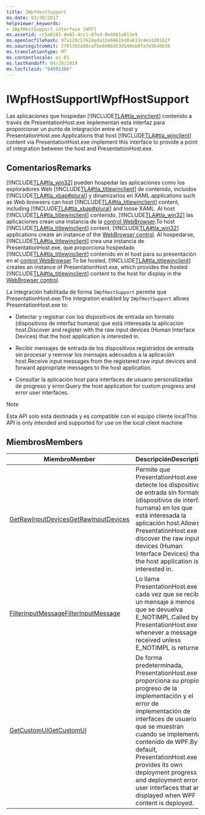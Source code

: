 ```yaml
---
title: IWpfHostSupport
ms.date: 03/30/2017
helpviewer_keywords:
- IWpfHostSupport interface [WPF]
ms.assetid: cc5a0281-de81-4cc1-87e4-0e46b1a811e9
ms.openlocfilehash: 97a120c57624ada32e6661bd8a613c4ea1d01b2f
ms.sourcegitcommit: 2701302a99cafbe0d86d53d540eb0fa7e9b46b36
ms.translationtype: MT
ms.contentlocale: es-ES
ms.lasthandoff: 04/28/2019
ms.locfileid: "64591386"
---
```

# <a name="iwpfhostsupport"></a><span data-ttu-id="0dd64-102">IWpfHostSupport</span><span class="sxs-lookup"><span data-stu-id="0dd64-102">IWpfHostSupport</span></span>
<span data-ttu-id="0dd64-103">Las aplicaciones que hospedan [!INCLUDE[TLA#tla_winclient](../../../../includes/tlasharptla-winclient-md.md)] contenido a través de PresentationHost.exe implementan esta interfaz para proporcionar un punto de integración entre el host y PresentationHost.exe.</span><span class="sxs-lookup"><span data-stu-id="0dd64-103">Applications that host [!INCLUDE[TLA#tla_winclient](../../../../includes/tlasharptla-winclient-md.md)] content via PresentationHost.exe implement this interface to provide a point of integration between the host and PresentationHost.exe.</span></span>  
  
## <a name="remarks"></a><span data-ttu-id="0dd64-104">Comentarios</span><span class="sxs-lookup"><span data-stu-id="0dd64-104">Remarks</span></span>  
 [!INCLUDE[TLA#tla_win32](../../../../includes/tlasharptla-win32-md.md)] <span data-ttu-id="0dd64-105">pueden hospedar las aplicaciones como los exploradores Web [!INCLUDE[TLA#tla_titlewinclient](../../../../includes/tlasharptla-titlewinclient-md.md)] de contenido, incluidos [!INCLUDE[TLA#tla_xbap#plural](../../../../includes/tlasharptla-xbapsharpplural-md.md)] y dinamizarlos en XAML.</span><span class="sxs-lookup"><span data-stu-id="0dd64-105">applications such as Web browsers can host [!INCLUDE[TLA#tla_titlewinclient](../../../../includes/tlasharptla-titlewinclient-md.md)] content, including [!INCLUDE[TLA#tla_xbap#plural](../../../../includes/tlasharptla-xbapsharpplural-md.md)] and loose XAML.</span></span> <span data-ttu-id="0dd64-106">Al host [!INCLUDE[TLA#tla_titlewinclient](../../../../includes/tlasharptla-titlewinclient-md.md)] contenido, [!INCLUDE[TLA#tla_win32](../../../../includes/tlasharptla-win32-md.md)] las aplicaciones crean una instancia de la [control WebBrowser](https://go.microsoft.com/fwlink/?LinkId=97911).</span><span class="sxs-lookup"><span data-stu-id="0dd64-106">To host [!INCLUDE[TLA#tla_titlewinclient](../../../../includes/tlasharptla-titlewinclient-md.md)] content, [!INCLUDE[TLA#tla_win32](../../../../includes/tlasharptla-win32-md.md)] applications create an instance of the [WebBrowser control](https://go.microsoft.com/fwlink/?LinkId=97911).</span></span> <span data-ttu-id="0dd64-107">Al hospedarse, [!INCLUDE[TLA#tla_titlewinclient](../../../../includes/tlasharptla-titlewinclient-md.md)] crea una instancia de PresentationHost.exe, que proporciona hospedado [!INCLUDE[TLA#tla_titlewinclient](../../../../includes/tlasharptla-titlewinclient-md.md)] contenido en el host para su presentación en el [control WebBrowser](https://go.microsoft.com/fwlink/?LinkId=97911).</span><span class="sxs-lookup"><span data-stu-id="0dd64-107">To be hosted, [!INCLUDE[TLA#tla_titlewinclient](../../../../includes/tlasharptla-titlewinclient-md.md)] creates an instance of PresentationHost.exe, which provides the hosted [!INCLUDE[TLA#tla_titlewinclient](../../../../includes/tlasharptla-titlewinclient-md.md)] content to the host for display in the [WebBrowser control](https://go.microsoft.com/fwlink/?LinkId=97911).</span></span>  
  
 <span data-ttu-id="0dd64-108">La integración habilitada de forma `IWpfHostSupport` permite que PresentationHost.exe:</span><span class="sxs-lookup"><span data-stu-id="0dd64-108">The integration enabled by `IWpfHostSupport` allows PresentationHost.exe to:</span></span>  
  
- <span data-ttu-id="0dd64-109">Detectar y registrar con los dispositivos de entrada sin formato (dispositivos de interfaz humana) que está interesada la aplicación host.</span><span class="sxs-lookup"><span data-stu-id="0dd64-109">Discover and register with the raw input devices (Human Interface Devices) that the host application is interested in.</span></span>  
  
- <span data-ttu-id="0dd64-110">Recibir mensajes de entrada de los dispositivos registrados de entrada sin procesar y reenviar los mensajes adecuados a la aplicación host.</span><span class="sxs-lookup"><span data-stu-id="0dd64-110">Receive input messages from the registered raw input devices and forward appropriate messages to the host application.</span></span>  
  
- <span data-ttu-id="0dd64-111">Consultar la aplicación host para interfaces de usuario personalizadas de progreso y error.</span><span class="sxs-lookup"><span data-stu-id="0dd64-111">Query the host application for custom progress and error user interfaces.</span></span>  
  
> [!NOTE]
>  <span data-ttu-id="0dd64-112">Esta API solo está destinada y es compatible con el equipo cliente local</span><span class="sxs-lookup"><span data-stu-id="0dd64-112">This API is only intended and supported for use on the local client machine</span></span>  
  
## <a name="members"></a><span data-ttu-id="0dd64-113">Miembros</span><span class="sxs-lookup"><span data-stu-id="0dd64-113">Members</span></span>  
  
|<span data-ttu-id="0dd64-114">Miembro</span><span class="sxs-lookup"><span data-stu-id="0dd64-114">Member</span></span>|<span data-ttu-id="0dd64-115">Descripción</span><span class="sxs-lookup"><span data-stu-id="0dd64-115">Description</span></span>|  
|------------|-----------------|  
|[<span data-ttu-id="0dd64-116">GetRawInputDevices</span><span class="sxs-lookup"><span data-stu-id="0dd64-116">GetRawInputDevices</span></span>](getrawinputdevices.md)|<span data-ttu-id="0dd64-117">Permite que PresentationHost.exe detecte los dispositivos de entrada sin formato (dispositivos de interfaz humana) en los que está interesada la aplicación host.</span><span class="sxs-lookup"><span data-stu-id="0dd64-117">Allows PresentationHost.exe to discover the raw input devices (Human Interface Devices) that the host application is interested in.</span></span>|  
|[<span data-ttu-id="0dd64-118">FilterInputMessage</span><span class="sxs-lookup"><span data-stu-id="0dd64-118">FilterInputMessage</span></span>](filterinputmessage.md)|<span data-ttu-id="0dd64-119">Lo llama PresentationHost.exe cada vez que se recibe un mensaje a menos que se devuelva E_NOTIMPL.</span><span class="sxs-lookup"><span data-stu-id="0dd64-119">Called by PresentationHost.exe whenever a message is received unless E_NOTIMPL is returned.</span></span>|  
|[<span data-ttu-id="0dd64-120">GetCustomUI</span><span class="sxs-lookup"><span data-stu-id="0dd64-120">GetCustomUI</span></span>](getcustomui.md)|<span data-ttu-id="0dd64-121">De forma predeterminada, PresentationHost.exe proporciona su propio progreso de la implementación y el error de implementación de interfaces de usuario que se muestran cuando se implementa contenido de WPF.</span><span class="sxs-lookup"><span data-stu-id="0dd64-121">By default, PresentationHost.exe provides its own deployment progress and deployment error user interfaces that are displayed when WPF content is deployed.</span></span>|
